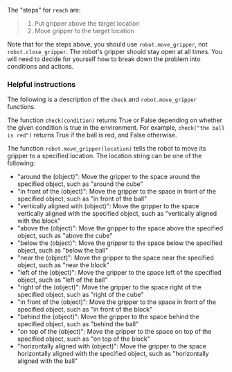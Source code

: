 

The "steps" for `reach` are:

>   1. Put gripper above the target location
>   2. Move gripper to the target location

Note that for the steps above, you should use `robot.move_gripper`, not
`robot.close_gripper`. The robot's gripper should stay open at all times.
You will need to decide for yourself how to break down the problem into
conditions and actions.

### Helpful instructions

The following is a description of the `check` and `robot.move_gripper`
functions.

The function `check(condition)` returns True or False depending on whether the
given condition is true in the environment.
For example, `check("the ball is red")` returns True if the ball is red,
and False otherwise.

The function `robot.move_gripper(location)` tells the robot to
move its gripper to a specified location.
The location string can be one of the following:

* "around the (object)": Move the gripper to the space around the specified object, such as "around the cube"
* "in front of the (object)": Move the gripper to the space in front of the specified object, such as "in front of the ball"
* "vertically aligned with (object)": Move the gripper to the space vertically aligned with the specified object, such as "vertically aligned with the block"
* "above the (object)": Move the gripper to the space above the specified object, such as "above the cube"
* "below the (object)": Move the gripper to the space below the specified object, such as "below the ball"
* "near the (object)": Move the gripper to the space near the specified object, such as "near the block"
* "left of the (object)": Move the gripper to the space left of the specified object, such as "left of the ball"
* "right of the (object)": Move the gripper to the space right of the specified object, such as "right of the cube"
* "in front of the (object)": Move the gripper to the space in front of the specified object, such as "in front of the block"
* "behind the (object)": Move the gripper to the space behind the specified object, such as "behind the ball"
* "on top of the (object)": Move the gripper to the space on top of the specified object, such as "on top of the block"
* "horizontally aligned with (object)": Move the gripper to the space horizontally aligned with the specified object, such as "horizontally aligned with the ball"